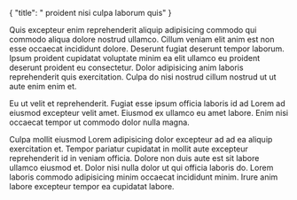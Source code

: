 {
  "title": " proident nisi culpa laborum quis"
}

Quis excepteur enim reprehenderit aliquip adipisicing commodo qui commodo aliqua dolore nostrud ullamco. Cillum veniam elit anim est non esse occaecat incididunt dolore. Deserunt fugiat deserunt tempor laborum. Ipsum proident cupidatat voluptate minim ea elit ullamco eu proident deserunt proident eu consectetur. Dolor adipisicing anim laboris reprehenderit quis exercitation. Culpa do nisi nostrud cillum nostrud ut ut aute enim enim et.

Eu ut velit et reprehenderit. Fugiat esse ipsum officia laboris id ad Lorem ad eiusmod excepteur velit amet. Eiusmod ex ullamco eu amet labore. Enim nisi occaecat tempor ut commodo dolor nulla magna.

Culpa mollit eiusmod Lorem adipisicing dolor excepteur ad ad ea aliquip exercitation et. Tempor pariatur cupidatat in mollit aute excepteur reprehenderit id in veniam officia. Dolore non duis aute est sit labore ullamco eiusmod et. Dolor nisi nulla dolor ut qui officia laboris do. Lorem laboris commodo adipisicing minim occaecat incididunt minim. Irure anim labore excepteur tempor ea cupidatat labore.